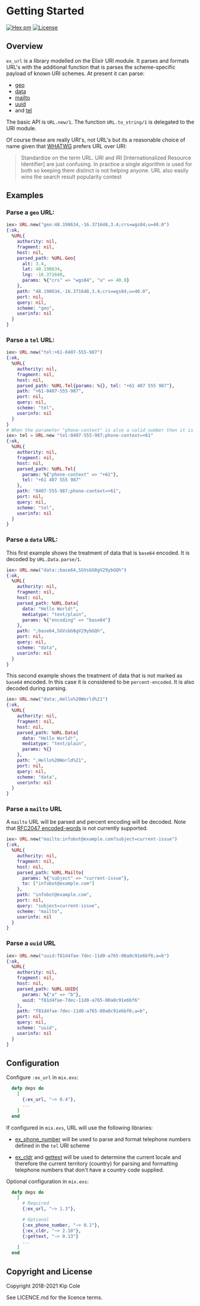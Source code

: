 # Getting Started

[![Hex pm](http://img.shields.io/hexpm/v/ex_url.svg?style=flat)](https://hex.pm/packages/ex_url)
[![License](https://img.shields.io/badge/license-Apache%202-blue.svg)](https://github.com/kipcole9/url/blob/master/LICENSE.md)

## Overview

`ex_url` is a library modelled on the Elixir URI module. It parses and formats URL's with the additional function that is parses the scheme-specific payload of known URI schemes.  At present it can parse:

* [geo](https://tools.ietf.org/rfc/rfc5870)
* [data](https://tools.ietf.org/html/rfc2397)
* [mailto](https://tools.ietf.org/html/rfc6068)
* [uuid](https://tools.ietf.org/html/draft-kindel-uuid-uri-00)
* and [tel](https://tools.ietf.org/html/rfc3966)

The basic API is `URL.new/1`.  The function `URL.to_string/1` is delegated to the URI module.

Of course these are really URI's, not URL's but its a reasonable choice of name
given that [WHATWG](https://en.wikipedia.org/wiki/WHATWG) prefers URL over URI:

> Standardize on the term URL. URI and IRI [Internationalized Resource Identifier]
> are just confusing. In practice a single algorithm is used for both so keeping
> them distinct is not helping anyone. URL also easily wins the search result
> popularity contest

## Examples

### Parse a `geo` URL:
```elixir
iex> URL.new("geo:48.198634,-16.371648,3.4;crs=wgs84;u=40.0")
{:ok,
  %URL{
    authority: nil,
    fragment: nil,
    host: nil,
    parsed_path: %URL.Geo{
      alt: 3.4,
      lat: 48.198634,
      lng: -16.371648,
      params: %{"crs" => "wgs84", "u" => 40.0}
    },
    path: "48.198634,-16.371648,3.4;crs=wgs84;u=40.0",
    port: nil,
    query: nil,
    scheme: "geo",
    userinfo: nil
  }
}
```
### Parse a `tel` URL:
```elixir
iex> URL.new("tel:+61-0407-555-987")
{:ok,
  %URL{
    authority: nil,
    fragment: nil,
    host: nil,
    parsed_path: %URL.Tel{params: %{}, tel: "+61 407 555 987"},
    path: "+61-0407-555-987",
    port: nil,
    query: nil,
    scheme: "tel",
    userinfo: nil
  }
}
# When the parameter "phone-context" is also a valid number then it is prepended before formatting
iex> tel = URL.new "tel:0407-555-987;phone-context=+61"
{:ok,
  %URL{
    authority: nil,
    fragment: nil,
    host: nil,
    parsed_path: %URL.Tel{
      params: %{"phone-context" => "+61"},
      tel: "+61 407 555 987"
    },
    path: "0407-555-987;phone-context=+61",
    port: nil,
    query: nil,
    scheme: "tel",
    userinfo: nil
  }
}
```
### Parse a `data` URL:
This first example shows the treatment of data that is `base64` encoded.  It is decoded by `URL.Data.parse/1`.
```elixir
iex> URL.new("data:;base64,SGVsbG8gV29ybGQh")
{:ok,
  %URL{
    authority: nil,
    fragment: nil,
    host: nil,
    parsed_path: %URL.Data{
      data: "Hello World!",
      mediatype: "text/plain",
      params: %{"encoding" => "base64"}
    },
    path: ";base64,SGVsbG8gV29ybGQh",
    port: nil,
    query: nil,
    scheme: "data",
    userinfo: nil
  }
}
```
This second example shows the treatment of data that is not marked as `base64` encoded.  In this case it is considered to be `percent-encoded`.  It is also decoded during parsing.
```elixir
iex> URL.new("data:,Hello%20World%21")
{:ok,
  %URL{
    authority: nil,
    fragment: nil,
    host: nil,
    parsed_path: %URL.Data{
      data: "Hello World!",
      mediatype: "text/plain",
      params: %{}
    },
    path: ",Hello%20World%21",
    port: nil,
    query: nil,
    scheme: "data",
    userinfo: nil
  }
}
```
### Parse a `mailto` URL
A `mailto` URL will be parsed and percent encoding will be decoded.  Note that [RFC2047 encoded-words](https://tools.ietf.org/html/rfc2047) is not currently supported.
```elixir
iex> URL.new("mailto:infobot@example.com?subject=current-issue")
{:ok,
  %URL{
    authority: nil,
    fragment: nil,
    host: nil,
    parsed_path: %URL.Mailto{
      params: %{"subject" => "current-issue"},
      to: ["infobot@example.com"]
    },
    path: "infobot@example.com",
    port: nil,
    query: "subject=current-issue",
    scheme: "mailto",
    userinfo: nil
  }
}
```
### Parse a `uuid` URL
```elixir
iex> URL.new("uuid:f81d4fae-7dec-11d0-a765-00a0c91e6bf6;a=b")
{:ok,
  %URL{
    authority: nil,
    fragment: nil,
    host: nil,
    parsed_path: %URL.UUID{
      params: %{"a" => "b"},
      uuid: "f81d4fae-7dec-11d0-a765-00a0c91e6bf6"
    },
    path: "f81d4fae-7dec-11d0-a765-00a0c91e6bf6;a=b",
    port: nil,
    query: nil,
    scheme: "uuid",
    userinfo: nil
  }
}
```
## Configuration

Configure `:ex_url` in `mix.exs`:
```elixir
  defp deps do
    [
      {:ex_url, "~> 0.4"},
      ...
    ]
  end
```

If configured in `mix.exs`, URL will use the following libraries:

* [ex_phone_number](https://hex.pm/packages/ex_phone_number) will be used to parse and format telephone numbers defined in the `tel` URI scheme

* [ex_cldr](https://hex.pm/packages/ex_cldr) and [gettext](https://hex.pm/packages/gettext) will be used to determine the current locale and therefore the current territory (country) for parsing and formatting telephone numbers that don't have a country code supplied.

Optional configuration in `mix.exs`:
```elixir
  defp deps do
    [
      # Required
      {:ex_url, "~> 1.3"},

      # Optional
      {:ex_phone_number, "~> 0.1"},
      {:ex_cldr, "~> 2.18"},
      {:gettext, "~> 0.13"}
      ...
    ]
  end
```

## Copyright and License

Copyright 2018-2021 Kip Cole

See LICENCE.md for the licence terms.
